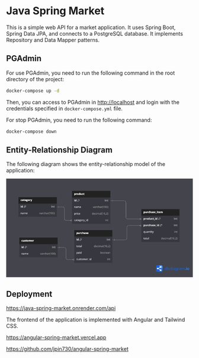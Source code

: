 # Java Spring Market

This is a simple web API for a market application. It uses Spring Boot, Spring Data JPA, and connects to a PostgreSQL database. It implements Repository and Data Mapper patterns.

## PGAdmin

For use PGAdmin, you need to run the following command in the root directory of the project:

```bash
docker-compose up -d
```

Then, you can access to PGAdmin in <http://localhost> and login with the credentials specified in `docker-compose.yml` file.

For stop PGAdmin, you need to run the following command:

```bash
docker-compose down
```

## Entity-Relationship Diagram

The following diagram shows the entity-relationship model of the application:

![ER Diagram](./erd.png)

## Deployment

<https://java-spring-market.onrender.com/api>

The frontend of the application is implemented with Angular and Tailwind CSS.

<https://angular-spring-market.vercel.app>

<https://github.com/jpin730/angular-spring-market>
